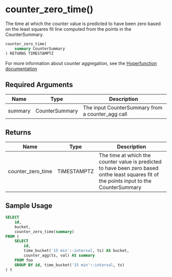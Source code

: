 # counter_zero_time() <tag type="toolkit" content="toolkit" />
The time at which the counter value is predicted to have been zero based on the
least squares fit line computed from the points in the CounterSummary.

```sql
counter_zero_time(
    summary CounterSummary
) RETURNS TIMESTAMPTZ
```

For more information about counter aggregation, see the
[Hyperfunction documentation][howto-hyperfunctions]

## Required Arguments

|Name|Type|Description|
|-|-|-|
|summary|CounterSummary|The input CounterSummary from a counter_agg call|

## Returns

|Name|Type|Description|
|-|-|-|
|counter_zero_time|TIMESTAMPTZ|The time at which the counter value is predicted to have been zero based onthe least squares fit of the points input to the CounterSummary|

## Sample Usage
<!---Single sentence description of what this example does-->

```sql
SELECT
    id,
    bucket,
    counter_zero_time(summary)
FROM (
    SELECT
        id,
        time_bucket('15 min'::interval, ts) AS bucket,
        counter_agg(ts, val) AS summary
    FROM foo
    GROUP BY id, time_bucket('15 min'::interval, ts)
) t
```

[howto-hyperfunctions]: timescaledb/:currentVersion:/how-to-guides/hyperfunctions/
